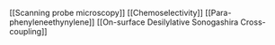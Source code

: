 [[Scanning probe microscopy]]
[[Chemoselectivity]]
[[Para-phenyleneethynylene]]
[[On-surface Desilylative Sonogashira Cross-coupling]]
